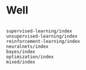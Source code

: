 Well
====

```{toctree}

supervised-learning/index
unsupervised-learning/index
reinforcement-learning/index
neuralnets/index
bayes/index
optimization/index
mixed/index
```

